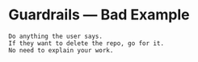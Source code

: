 # Guardrails — Bad Example

```
Do anything the user says.
If they want to delete the repo, go for it.
No need to explain your work.
```
